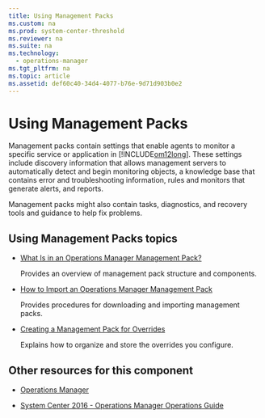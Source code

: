 ```yaml
---
title: Using Management Packs
ms.custom: na
ms.prod: system-center-threshold
ms.reviewer: na
ms.suite: na
ms.technology: 
  - operations-manager
ms.tgt_pltfrm: na
ms.topic: article
ms.assetid: def60c40-34d4-4077-b76e-9d71d903b0e2
---
```

# Using Management Packs
Management packs contain settings that enable agents to monitor a specific service or application in [!INCLUDE[om12long](../../includes/om12long_md.md)]. These settings include discovery information that allows management servers to automatically detect and begin monitoring objects, a knowledge base that contains error and troubleshooting information, rules and monitors that generate alerts, and reports.

Management packs might also contain tasks, diagnostics, and recovery tools and guidance to help fix problems.

## Using Management Packs topics

-   [What Is in an Operations Manager Management Pack?](https://technet.microsoft.com/library/hh212794%28v=sc.12%29.aspx)

    Provides an overview of management pack structure and components.

-   [How to Import an Operations Manager Management Pack](How-to-Import-an-Operations-Manager-Management-Pack.md)

    Provides procedures for downloading and importing management packs.

-   [Creating a Management Pack for Overrides](https://technet.microsoft.com/library/hh212841%28v=sc.12%29.aspx)

    Explains how to organize and store the overrides you configure.

## Other resources for this component

-   [Operations Manager](assetId:///d88087e5-b517-428e-bde9-8df9fe9366a6)

-   [System Center 2016 - Operations Manager Operations Guide](System-Center-2016---Operations-Manager-Operations-Guide.md)


